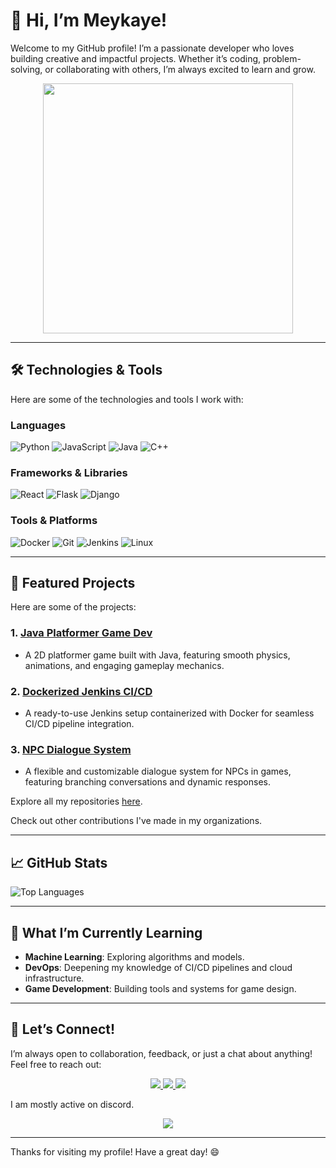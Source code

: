 # 👋 Hi, I’m **Meykaye**!  

Welcome to my GitHub profile! I’m a passionate developer who loves building creative and impactful projects. Whether it’s coding, problem-solving, or collaborating with others, I’m always excited to learn and grow.  

<p align="center">
  <img src="https://media4.giphy.com/media/v1.Y2lkPTc5MGI3NjExOGZycGZsaHp2dDdqYW1hOWJrc2RzMGd4MHJydHdjM29meTU5Y2FjMyZlcD12MV9pbnRlcm5hbF9naWZfYnlfaWQmY3Q9Zw/vMSXa7KFGx49aeeXhe/giphy.gif" width="400" />
</p>

---

## 🛠️ Technologies & Tools  

Here are some of the technologies and tools I work with:  

### Languages  
![Python](https://img.shields.io/badge/Python-3776AB?style=for-the-badge&logo=python&logoColor=white)
![JavaScript](https://img.shields.io/badge/JavaScript-F7DF1E?style=for-the-badge&logo=javascript&logoColor=black)
![Java](https://img.shields.io/badge/Java-ED8B00?style=for-the-badge&logo=openjdk&logoColor=white)
![C++](https://img.shields.io/badge/C%2B%2B-00599C?style=for-the-badge&logo=c%2B%2B&logoColor=white)

### Frameworks & Libraries  
![React](https://img.shields.io/badge/React-20232A?style=for-the-badge&logo=react&logoColor=61DAFB)
![Flask](https://img.shields.io/badge/Flask-000000?style=for-the-badge&logo=flask&logoColor=white)
![Django](https://img.shields.io/badge/Django-092E20?style=for-the-badge&logo=django&logoColor=white)

### Tools & Platforms  
![Docker](https://img.shields.io/badge/Docker-2496ED?style=for-the-badge&logo=docker&logoColor=white)
![Git](https://img.shields.io/badge/Git-F05032?style=for-the-badge&logo=git&logoColor=white)
![Jenkins](https://img.shields.io/badge/Jenkins-D24939?style=for-the-badge&logo=jenkins&logoColor=white)
![Linux](https://img.shields.io/badge/Linux-FCC624?style=for-the-badge&logo=linux&logoColor=black)

---

## 🚀 Featured Projects  

Here are some of the projects:  

### 1. **[Java Platformer Game Dev](https://github.com/Meykaye/java-platformer-game)**  
   - A 2D platformer game built with Java, featuring smooth physics, animations, and engaging gameplay mechanics.  

### 2. **[Dockerized Jenkins CI/CD](https://github.com/Meykaye/docker-jenkins-project)**  
   - A ready-to-use Jenkins setup containerized with Docker for seamless CI/CD pipeline integration.  

### 3. **[NPC Dialogue System](https://github.com/Meykaye/npc-dialogue)**  
   - A flexible and customizable dialogue system for NPCs in games, featuring branching conversations and dynamic responses.  

Explore all my repositories [here](https://github.com/Meykaye).

Check out other contributions I've made in my organizations.

---

## 📈 GitHub Stats  

![Top Languages](https://github-readme-stats.vercel.app/api/top-langs/?username=Meykaye&layout=compact&theme=radical)  

---

## 🌱 What I’m Currently Learning  
- **Machine Learning**: Exploring algorithms and models.  
- **DevOps**: Deepening my knowledge of CI/CD pipelines and cloud infrastructure.  
- **Game Development**: Building tools and systems for game design.

---

## 🤝 Let’s Connect!  

I’m always open to collaboration, feedback, or just a chat about anything! Feel free to reach out:  

<p align="center">
  <a href="https://www.linkedin.com/in/rishabh-roy-choudhury-a337592a7/">
    <img src="https://img.shields.io/badge/LinkedIn-0077B5?style=for-the-badge&logo=linkedin&logoColor=white" />
  </a>
  <a href="https://twitter.com/Meykaye_">
    <img src="https://img.shields.io/badge/Twitter-1DA1F2?style=for-the-badge&logo=twitter&logoColor=white" />
  </a>
  <a href="https://github.com/Meykaye">
    <img src="https://img.shields.io/badge/GitHub-181717?style=for-the-badge&logo=github&logoColor=white" />
  </a>
</p>

I am mostly active on discord.

<p align="center">
  <a href="https://discord.com/users/Meykaye">
    <img src="https://img.shields.io/badge/Discord-5865F2?style=for-the-badge&logo=discord&logoColor=white" />
  </a>
</p>

---

Thanks for visiting my profile! Have a great day! 😄  
